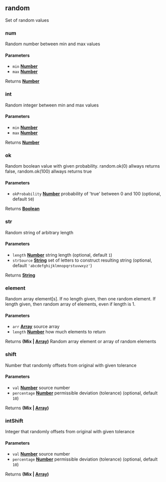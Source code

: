 <!-- Generated by documentation.js. Update this documentation by updating the source code. -->

## random

Set of random values

### num

Random number between min and max values

#### Parameters

-   `min` **[Number][1]** 
-   `max` **[Number][1]** 

Returns **[Number][1]** 

### int

Random integer between min and max values

#### Parameters

-   `min` **[Number][1]** 
-   `max` **[Number][1]** 

Returns **[Number][1]** 

### ok

Random boolean value with given probability.
 random.ok(0) allways returns false,
 random.ok(100) allways returns true

#### Parameters

-   `okProbability` **[Number][1]** probability of 'true' between 0 and 100 (optional, default `50`)

Returns **[Boolean][2]** 

### str

Random string of arbitrary length

#### Parameters

-   `length` **[Number][1]** string length (optional, default `1`)
-   `strSource` **[String][3]** set of letters to construct resulting string (optional, default `'abcdefghijklmnopqrstuvwxyz'`)

Returns **[String][3]** 

### element

Random array element[s].
 If no length given, then one random element.
 If length given, then random array of elements, even if length is 1.

#### Parameters

-   `arr` **[Array][4]** source array
-   `length` **[Number][1]** how much elements to return

Returns **(Mix | [Array][4])** Random array element or array of random elements

### shift

Number that randomly offsets from original with given tolerance

#### Parameters

-   `val` **[Number][1]** source number
-   `percentage` **[Number][1]** permissible deviation (tolerance) (optional, default `10`)

Returns **(Mix | [Array][4])** 

### intShift

Integer that randomly offsets from original with given tolerance

#### Parameters

-   `val` **[Number][1]** source number
-   `percentage` **[Number][1]** permissible deviation (tolerance) (optional, default `10`)

Returns **(Mix | [Array][4])** 

[1]: https://developer.mozilla.org/docs/Web/JavaScript/Reference/Global_Objects/Number

[2]: https://developer.mozilla.org/docs/Web/JavaScript/Reference/Global_Objects/Boolean

[3]: https://developer.mozilla.org/docs/Web/JavaScript/Reference/Global_Objects/String

[4]: https://developer.mozilla.org/docs/Web/JavaScript/Reference/Global_Objects/Array
